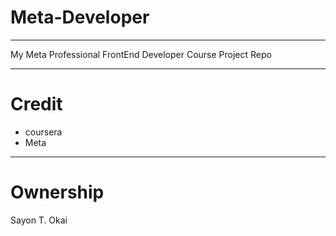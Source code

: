 # Meta-Developer

_________________________________________________________
My Meta Professional FrontEnd Developer Course Project Repo
__________________________________________________________

# Credit
  * coursera
  * Meta  
_______________________________________________________

# Ownership 
  Sayon T. Okai 
